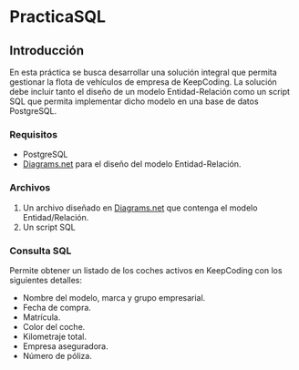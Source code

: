 # PracticaSQL

## Introducción

En esta práctica se busca desarrollar una solución integral que permita 
gestionar la flota de vehículos de empresa de KeepCoding. La solución debe 
incluir tanto el diseño de un modelo Entidad-Relación como un script SQL 
que permita implementar dicho modelo en una base de datos PostgreSQL.

### Requisitos

- PostgreSQL
- [Diagrams.net](https://app.diagrams.net/) para el diseño del modelo 
Entidad-Relación.

### Archivos

1. Un archivo diseñado en [Diagrams.net](https://app.diagrams.net/) que 
contenga el modelo Entidad/Relación.
2. Un script SQL

### Consulta SQL

Permite obtener un listado de los coches activos en KeepCoding con los siguientes detalles:

- Nombre del modelo, marca y grupo empresarial.
- Fecha de compra.
- Matrícula.
- Color del coche.
- Kilometraje total.
- Empresa aseguradora.
- Número de póliza.

